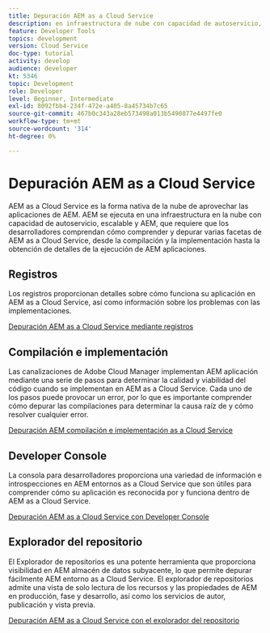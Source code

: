 ```yaml
---
title: Depuración AEM as a Cloud Service
description: en infraestructura de nube con capacidad de autoservicio, escalable y que hace que sea necesario que los desarrolladores de AEM comprendan cómo comprender y depurar varias facetas de AEM as a Cloud Service, desde la compilación y la implementación hasta la obtención de detalles de la ejecución de aplicaciones de AEM.
feature: Developer Tools
topics: development
version: Cloud Service
doc-type: tutorial
activity: develop
audience: developer
kt: 5346
topic: Development
role: Developer
level: Beginner, Intermediate
exl-id: 8092fbb4-234f-472e-a405-8a45734b7c65
source-git-commit: 467b0c343a28eb573498a013b5490877e4497fe0
workflow-type: tm+mt
source-wordcount: '314'
ht-degree: 0%

---
```


# Depuración AEM as a Cloud Service

AEM as a Cloud Service es la forma nativa de la nube de aprovechar las aplicaciones de AEM. AEM se ejecuta en una infraestructura en la nube con capacidad de autoservicio, escalable y AEM, que requiere que los desarrolladores comprendan cómo comprender y depurar varias facetas de AEM as a Cloud Service, desde la compilación y la implementación hasta la obtención de detalles de la ejecución de AEM aplicaciones.

## Registros

Los registros proporcionan detalles sobre cómo funciona su aplicación en AEM as a Cloud Service, así como información sobre los problemas con las implementaciones.

[Depuración AEM as a Cloud Service mediante registros](./logs.md)

## Compilación e implementación

Las canalizaciones de Adobe Cloud Manager implementan AEM aplicación mediante una serie de pasos para determinar la calidad y viabilidad del código cuando se implementan en AEM as a Cloud Service. Cada uno de los pasos puede provocar un error, por lo que es importante comprender cómo depurar las compilaciones para determinar la causa raíz de y cómo resolver cualquier error.

[Depuración AEM compilación e implementación as a Cloud Service](./build-and-deployment.md)

## Developer Console

La consola para desarrolladores proporciona una variedad de información e introspecciones en AEM entornos as a Cloud Service que son útiles para comprender cómo su aplicación es reconocida por y funciona dentro de AEM as a Cloud Service.

[Depuración AEM as a Cloud Service con Developer Console](./developer-console.md)

## Explorador del repositorio

El Explorador de repositorios es una potente herramienta que proporciona visibilidad en AEM almacén de datos subyacente, lo que permite depurar fácilmente AEM entorno as a Cloud Service. El explorador de repositorios admite una vista de solo lectura de los recursos y las propiedades de AEM en producción, fase y desarrollo, así como los servicios de autor, publicación y vista previa.

[Depuración AEM as a Cloud Service con el explorador del repositorio](./repository-browser.md)
